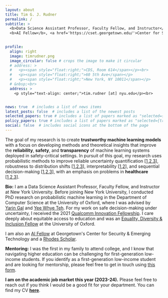 ```yaml
---
layout: about
title: Tim G. J. Rudner
permalink: /
subtitle: >
  <b>Data Science Assistant Professor, Faculty Fellow, and Instructor</b>, <a href='https://cds.nyu.edu/'>Center for Data Science</a>, New York University<br>
  <b>AI Fellow</b>, <a href='https://cset.georgetown.edu/'>Center for Security & Emerging Technology</a>, Georgetown University<br>
  

profile:
  align: right
  image: timrudner.png
  image_circular: false # crops the image to make it circular
  # address: >
  #   <p><span style="float:right;">CDS, Room 614</span></p><br>
  #   <p><span style="float:right;">60 5th Ave</span></p>
  #   <p><span style="float:right;">New York, NY 10011</span></p>
  # &nbsp;<br>
  address: >
    <p style="text-align: center;">tim.rudner [at] nyu.edu</p><br>


news: true  # includes a list of news items
latest_posts: false  # includes a list of the newest posts
selected_papers: true # includes a list of papers marked as "selected={true}"
policy_papers: true # includes a list of papers marked as "selected={true}"
social: false  # includes social icons at the bottom of the page
---
```


The goal of my research is to create **trustworthy machine learning models** with <nobr>a focus</nobr> on developing methods and theoretical insights that improve the **reliability**, **safety**, and **transparency** of machine learning systems deployed in safety-critical settings.
In pursuit of this goal, my research uses probabilistic methods to improve reliable uncertainty quantification [<a href="https://timrudner.com/fseb" target="_blank">1</a>,<a href="https://timrudner.com/uap" target="_blank">2</a>,<a href="https://timrudner.com/fsvi" target="_blank">3</a>], robustness to distribution shifts [<a href="https://timrudner.com/gap" target="_blank">1</a>,<a href="https://timrudner.com/plex" target="_blank">2</a>,<a href="https://timrudner.com/retina" target="_blank">3</a>], interpretability [<a href="https://timrudner.com/m2ib" target="_blank">1</a>,<a href="https://timrudner.com/fsmap" target="_blank">2</a>], and sequential decision-making [<a href="https://timrudner.com/odrl" target="_blank">1</a>,<a href="https://timrudner.com/sfsvi" target="_blank">2</a>,<a href="https://timrudner.com/rl-pathologies" target="_blank">3</a>], with an emphasis on problems in **healthcare** [<a href="https://timrudner.com/qsavi" target="_blank">1</a>,<a href="https://timrudner.com/nos" target="_blank">2</a>,<a href="https://timrudner.com/m2d2" target="_blank">3</a>].

<!-- The goal of my research is to develop methods and theoretical insights that enable the **safe deployment of machine learning systems** in safety-critical settings by drawing on tools from **probabilistic machine learning**. <nobr>I am</nobr>
 particularly interested in
 - reliable uncertainty quantification in deep learning [[1](https://openreview.net/pdf?id=9EndFTDiqh),[2](https://timrudner.com/fseb/Rudner2023_Function-Space_Regularization_in_Neural_Networks-_A_Probabilistic_Perspective.pdf),[3](https://openreview.net/pdf?id=OQs0pLKGGpS)]
 - robustness to distribution shifts [[1](https://arxiv.org/pdf/2207.07411.pdf),[2](https://arxiv.org/pdf/2211.12717.pdf)]
 - AI-assisted clinical decision-making and drug discovery [[1](https://proceedings.mlr.press/v202/klarner23a/klarner23a.pdf),[2](https://openreview.net/pdf?id=MfiK69Ga6p)]
 - sequential decision-making [[1](https://arxiv.org/pdf/2104.10190.pdf),[2](https://proceedings.mlr.press/v162/rudner22a/rudner22a.pdf)] -->

**Bio:** I am a Data Science Assistant Professor, Faculty Fellow, and Instructor at New York University. Before joining New York University, I conducted PhD research on probabilistic machine learning in the Department of Computer Science at the University of Oxford, where I was advised by <a href="https://www.cs.ox.ac.uk/people/yarin.gal" target="_blank"><nobr>Yarin Gal</nobr></a> and <a href="http://csml.stats.ox.ac.uk/people/teh" target="_blank">Yee Whye Teh</a>. For my work on safe decision-making under uncertainty, I received the 2021 <a href="https://www.qualcomm.com/news/releases/2021/07/26/qualcomm-innovation-fellowship-europe-rewards-excellent-young-researchers" target="_blank">Qualcomm Innovation Fellowship</a>. I care deeply about equitable access to education and was an <a href="https://www.mpls.ox.ac.uk/equality-and-diversity/mpls-ed-i-fellows" target="_blank">Equality, Diversity & Inclusion Fellow</a> at the University of Oxford.

I am also an <a href="https://cset.georgetown.edu" target="_blank">AI Fellow</a> at Georgetown's Center for Security & Emerging Technology and a <a href="https://www.rhodeshouse.ox.ac.uk" target="_blank">Rhodes Scholar</a>.

**Mentoring:** I was the first in my family to attend college, and I know that navigating higher education can be challenging for first-generation low-income students. If you identify as a first-generation low-income student and are looking for mentorship, please feel free to get in touch using <a href="https://forms.gle/DbHU2m5Ws7iVEjKi9" target="_blank">this form</a>.

**I am on the academic job market this year (2023-24).** Please feel free to reach out if you think I would be a good fit for your department. You can find my CV **<a href="https://timrudner.com/cv" target="_blank">here</a>**.